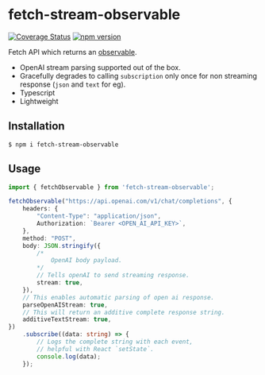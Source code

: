 # fetch-stream-observable
[![Coverage Status](https://coveralls.io/repos/github/idiomicdev/fetch-stream-observable/badge.svg?branch=main)](https://coveralls.io/github/idiomicdev/fetch-stream-observable?branch=main)
[![npm version](https://badge.fury.io/js/fetch-stream-observable.svg)](https://badge.fury.io/js/fetch-stream-observable)

Fetch API which returns an [observable](https://www.npmjs.com/package/zen-observable). 

- OpenAI stream parsing supported out of the box.
- Gracefully degrades to calling `subscription` only once for non streaming response (`json` and `text` for eg).
- Typescript
- Lightweight 

## Installation
```
$ npm i fetch-stream-observable
```

## Usage

```typescript
import { fetchObservable } from 'fetch-stream-observable';

fetchObservable("https://api.openai.com/v1/chat/completions", {
    headers: {
        "Content-Type": "application/json",
        Authorization: `Bearer <OPEN_AI_API_KEY>`,
    },
    method: "POST",
    body: JSON.stringify({
        /*
            OpenAI body payload.
        */
        // Tells openAI to send streaming response.
        stream: true, 
    }),
    // This enables automatic parsing of open ai response.
    parseOpenAIStream: true, 
    // This will return an additive complete response string.
    additiveTextStream: true, 
})
    .subscribe((data: string) => {
        // Logs the complete string with each event, 
        // helpful with React `setState`.
        console.log(data); 
    });
```